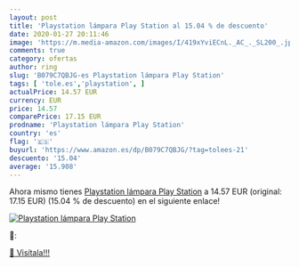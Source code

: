 ```yaml
---
layout: post
title: 'Playstation lámpara Play Station al 15.04 % de descuento'
date: 2020-01-27 20:11:46
image: 'https://m.media-amazon.com/images/I/419xYviECnL._AC_._SL200_.jpg'
comments: true
category: ofertas
author: ring
slug: 'B079C7QBJG-es Playstation lámpara Play Station'
tags: [ 'tole.es','playstation', ]
actualPrice: 14.57 EUR
currency: EUR
price: 14.57
comparePrice: 17.15 EUR
prodname: 'Playstation lámpara Play Station'
country: 'es'
flag: '🇪🇸'
buyurl: 'https://www.amazon.es/dp/B079C7QBJG/?tag=tolees-21'
descuento: '15.04'
average: '15.908'
---
```


Ahora mismo tienes [Playstation lámpara Play Station](https://www.amazon.es/dp/B079C7QBJG/?tag=tolees-21) a 14.57 EUR (original: 17.15 EUR) (15.04 %  de descuento) en el siguiente enlace!

[![Playstation lámpara Play Station](https://m.media-amazon.com/images/I/419xYviECnL._AC_._SL200_.jpg)](https://www.amazon.es/dp/B079C7QBJG/?tag=tolees-21)

🔎:


[🛒 Visítala!!!](https://www.amazon.es/dp/B079C7QBJG/?tag=tolees-21)

